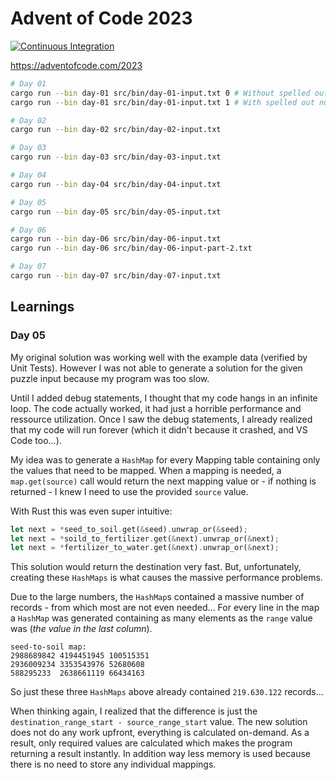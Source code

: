 # Advent of Code 2023

[![Continuous Integration](https://github.com/marcelfrey29/advent-of-code-2023/actions/workflows/continuous-integration.yml/badge.svg?branch=main)](https://github.com/marcelfrey29/advent-of-code-2023/actions/workflows/continuous-integration.yml)

https://adventofcode.com/2023

```bash
# Day 01
cargo run --bin day-01 src/bin/day-01-input.txt 0 # Without spelled out numbers
cargo run --bin day-01 src/bin/day-01-input.txt 1 # With spelled out numbers

# Day 02
cargo run --bin day-02 src/bin/day-02-input.txt

# Day 03
cargo run --bin day-03 src/bin/day-03-input.txt

# Day 04
cargo run --bin day-04 src/bin/day-04-input.txt

# Day 05
cargo run --bin day-05 src/bin/day-05-input.txt

# Day 06
cargo run --bin day-06 src/bin/day-06-input.txt
cargo run --bin day-06 src/bin/day-06-input-part-2.txt

# Day 07
cargo run --bin day-07 src/bin/day-07-input.txt
```

## Learnings

### Day 05

My original solution was working well with the example data (verified by Unit Tests).
However I was not able to generate a solution for the given puzzle input because my program was too slow. 

Until I added debug statements, I thought that my code hangs in an infinite loop. 
The code actually worked, it had just a horrible performance and ressource utilization. 
Once I saw the debug statements, I already realized that my code will run forever (which it didn't because it crashed, and VS Code too...).

My idea was to generate a `HashMap` for every Mapping table containing only the values that need to be mapped. 
When a mapping is needed, a `map.get(source)` call would return the next mapping value or - if nothing is returned - I knew I need to use the provided `source` value.

With Rust this was even super intuitive:

```rust
let next = *seed_to_soil.get(&seed).unwrap_or(&seed);
let next = *soild_to_fertilizer.get(&next).unwrap_or(&next);
let next = *fertilizer_to_water.get(&next).unwrap_or(&next);
```

This solution would return the destination very fast.
But, unfortunately, creating these `HashMaps` is what causes the massive performance problems.

Due to the large numbers, the `HashMap`s contained a massive number of records - from which most are not even needed...
For every line in the map a `HashMap` was generated containing as many elements as the `range` value was (_the value in the last column_).

```
seed-to-soil map:
2988689842 4194451945 100515351
2936009234 3353543976 52680608
588295233  2638661119 66434163
```

So just these three `HashMaps` above already contained `219.630.122` records...

When thinking again, I realized that the difference is just the `destination_range_start - source_range_start` value.
The new solution does not do any work upfront, everything is calculated on-demand. 
As a result, only required values are calculated which makes the program returning a result instantly. 
In addition way less memory is used because there is no need to store any individual mappings.
